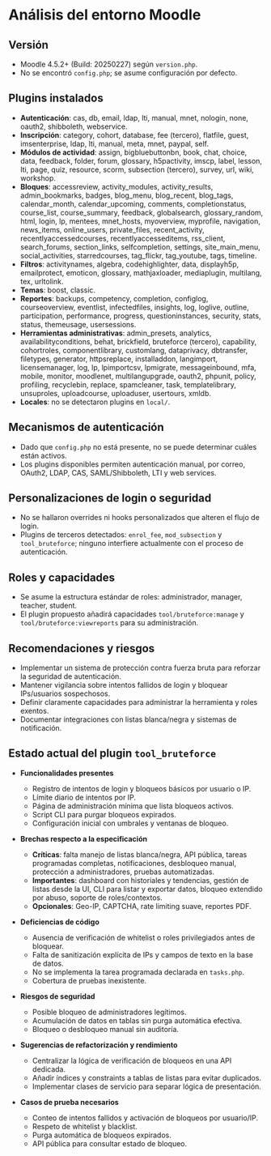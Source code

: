 # Análisis del entorno Moodle

## Versión
- Moodle 4.5.2+ (Build: 20250227) según `version.php`.
- No se encontró `config.php`; se asume configuración por defecto.

## Plugins instalados
- **Autenticación**: cas, db, email, ldap, lti, manual, mnet, nologin, none, oauth2, shibboleth, webservice.
- **Inscripción**: category, cohort, database, fee (tercero), flatfile, guest, imsenterprise, ldap, lti, manual, meta, mnet, paypal, self.
- **Módulos de actividad**: assign, bigbluebuttonbn, book, chat, choice, data, feedback, folder, forum, glossary, h5pactivity, imscp, label, lesson, lti, page, quiz, resource, scorm, subsection (tercero), survey, url, wiki, workshop.
- **Bloques**: accessreview, activity_modules, activity_results, admin_bookmarks, badges, blog_menu, blog_recent, blog_tags, calendar_month, calendar_upcoming, comments, completionstatus, course_list, course_summary, feedback, globalsearch, glossary_random, html, login, lp, mentees, mnet_hosts, myoverview, myprofile, navigation, news_items, online_users, private_files, recent_activity, recentlyaccessedcourses, recentlyaccesseditems, rss_client, search_forums, section_links, selfcompletion, settings, site_main_menu, social_activities, starredcourses, tag_flickr, tag_youtube, tags, timeline.
- **Filtros**: activitynames, algebra, codehighlighter, data, displayh5p, emailprotect, emoticon, glossary, mathjaxloader, mediaplugin, multilang, tex, urltolink.
- **Temas**: boost, classic.
- **Reportes**: backups, competency, completion, configlog, courseoverview, eventlist, infectedfiles, insights, log, loglive, outline, participation, performance, progress, questioninstances, security, stats, status, themeusage, usersessions.
- **Herramientas administrativas**: admin_presets, analytics, availabilityconditions, behat, brickfield, bruteforce (tercero), capability, cohortroles, componentlibrary, customlang, dataprivacy, dbtransfer, filetypes, generator, httpsreplace, installaddon, langimport, licensemanager, log, lp, lpimportcsv, lpmigrate, messageinbound, mfa, mobile, monitor, moodlenet, multilangupgrade, oauth2, phpunit, policy, profiling, recyclebin, replace, spamcleaner, task, templatelibrary, unsuproles, uploadcourse, uploaduser, usertours, xmldb.
- **Locales**: no se detectaron plugins en `local/`.

## Mecanismos de autenticación
- Dado que `config.php` no está presente, no se puede determinar cuáles están activos.
- Los plugins disponibles permiten autenticación manual, por correo, OAuth2, LDAP, CAS, SAML/Shibboleth, LTI y web services.

## Personalizaciones de login o seguridad
- No se hallaron overrides ni hooks personalizados que alteren el flujo de login.
- Plugins de terceros detectados: `enrol_fee`, `mod_subsection` y `tool_bruteforce`; ninguno interfiere actualmente con el proceso de autenticación.

## Roles y capacidades
- Se asume la estructura estándar de roles: administrador, manager, teacher, student.
- El plugin propuesto añadirá capacidades `tool/bruteforce:manage` y `tool/bruteforce:viewreports` para su administración.

## Recomendaciones y riesgos
- Implementar un sistema de protección contra fuerza bruta para reforzar la seguridad de autenticación.
- Mantener vigilancia sobre intentos fallidos de login y bloquear IPs/usuarios sospechosos.
- Definir claramente capacidades para administrar la herramienta y roles exentos.
- Documentar integraciones con listas blanca/negra y sistemas de notificación.

## Estado actual del plugin `tool_bruteforce`

- **Funcionalidades presentes**
  - Registro de intentos de login y bloqueos básicos por usuario o IP.
  - Límite diario de intentos por IP.
  - Página de administración mínima que lista bloqueos activos.
  - Script CLI para purgar bloqueos expirados.
  - Configuración inicial con umbrales y ventanas de bloqueo.

- **Brechas respecto a la especificación**
  - **Críticas**: falta manejo de listas blanca/negra, API pública, tareas programadas completas, notificaciones, desbloqueo manual, protección a administradores, pruebas automatizadas.
  - **Importantes**: dashboard con historiales y tendencias, gestión de listas desde la UI, CLI para listar y exportar datos, bloqueo extendido por abuso, soporte de roles/contextos.
  - **Opcionales**: Geo-IP, CAPTCHA, rate limiting suave, reportes PDF.

- **Deficiencias de código**
  - Ausencia de verificación de whitelist o roles privilegiados antes de bloquear.
  - Falta de sanitización explícita de IPs y campos de texto en la base de datos.
  - No se implementa la tarea programada declarada en `tasks.php`.
  - Cobertura de pruebas inexistente.

- **Riesgos de seguridad**
  - Posible bloqueo de administradores legítimos.
  - Acumulación de datos en tablas sin purga automática efectiva.
  - Bloqueo o desbloqueo manual sin auditoría.

- **Sugerencias de refactorización y rendimiento**
  - Centralizar la lógica de verificación de bloqueos en una API dedicada.
  - Añadir índices y constraints a tablas de listas para evitar duplicados.
  - Implementar clases de servicio para separar lógica de presentación.

- **Casos de prueba necesarios**
  - Conteo de intentos fallidos y activación de bloqueos por usuario/IP.
  - Respeto de whitelist y blacklist.
  - Purga automática de bloqueos expirados.
  - API pública para consultar estado de bloqueo.